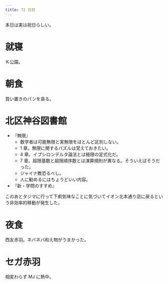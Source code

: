 ```yaml
---
title: 72 日目
---
```


本日は実は祝日らしい。

# 就寝

Ｋ公園。

# 朝食

買い置きのパンを貪る。

# 北区神谷図書館

* 『無限』
  * 数学者は可能無限と実無限をほとんど区別しない。
  * 1 章。無限に関するパズルは覚えておきたい。
  * 4 章。イプシロンデルタ論法とは極限の定式化だ。
  * 7 章。超限基数と超限順序数とは演算規則が異なる。そういえばそうだった。
  * ジャイナ教恐るべし。
  * 人に勧めるにはちょうどいい内容。
* 『新・学問のすすめ』

このあとタジマに行って下痢気味なことに気づいてイオン北本通り店に戻るという非効率的移動が発生した。

# 夜食

西友赤羽。ネバネバ和え物がうまかった。

# セガ赤羽

相変わらず MJ に熱中。
